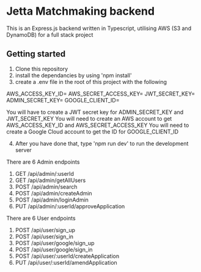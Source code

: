 # Jetta Matchmaking backend

This is an Express.js backend written in Typescript, utilising AWS (S3 and DynamoDB) for a full stack project

## Getting started

1) Clone this repository
2) install the dependancies by using 'npm install'
3) create a .env file in the root of this project with the following

AWS_ACCESS_KEY_ID=
AWS_SECRET_ACCESS_KEY=
JWT_SECRET_KEY=
ADMIN_SECRET_KEY=
GOOGLE_CLIENT_ID=

You will have to create a JWT secret key for ADMIN_SECRET_KEY and JWT_SECRET_KEY
You will need to create an AWS account to get AWS_ACCESS_KEY_ID and AWS_SECRET_ACCESS_KEY
You will need to create a Google Cloud account to get the ID for GOOGLE_CLIENT_ID

4) After you have done that, type 'npm run dev' to run the development server

There are 6 Admin endpoints

1) GET /api/admin/:userId
2) GET /api/admin/getAllUsers
3) POST /api/admin/search
4) POST /api/admin/createAdmin
5) POST /api/admin/loginAdmin
6) PUT /api/admin/:userId/approveApplication

There are 6 User endpoints
1) POST /api/user/sign_up
2) POST /api/user/sign_in
3) POST /api/user/google/sign_up
4) POST /api/user/google/sign_in
5) POST /api/user/:userId/createApplication
6) PUT /api/user/:userId/amendApplication